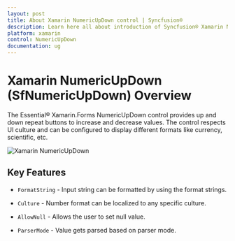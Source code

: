 ```yaml
---
layout: post
title: About Xamarin NumericUpDown control | Syncfusion®
description: Learn here all about introduction of Syncfusion® Xamarin NumericUpDown (SfNumericUpDown) control, its elements and more.
platform: xamarin
control: NumericUpDown
documentation: ug
---
```


# Xamarin NumericUpDown (SfNumericUpDown) Overview

The Essential® Xamarin.Forms NumericUpDown control provides up and down repeat buttons to increase and decrease values. The control respects UI culture and can be configured to display different formats like currency, scientific, etc.

![Xamarin NumericUpDown](images/overview.png)

## Key Features

* `FormatString` - Input string can be formatted by using the format strings.

* `Culture` - Number format can be localized to any specific culture.

* `AllowNull` - Allows the user to set null value.

* `ParserMode` - Value gets parsed based on parser mode.






